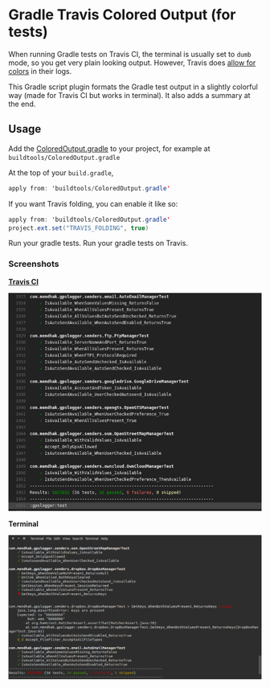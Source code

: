 # Gradle Travis Colored Output (for tests)

When running Gradle tests on Travis CI, the terminal is usually set to `dumb` mode, so you get very plain looking output.  However, Travis does [allow for colors](https://blog.travis-ci.com/2014-04-11-fun-with-logs/) in their logs.

This Gradle script plugin formats the Gradle test output in a slightly colorful way (made for Travis CI but works in terminal).  It also adds a summary at the end.

## Usage

Add the [ColoredOutput.gradle](ColoredOutput.gradle) to your project, for example at `buildtools/ColoredOutput.gradle`

At the top of your `build.gradle`,

```java
apply from: 'buildtools/ColoredOutput.gradle'
```

If you want Travis folding, you can enable it like so:

```java
apply from: 'buildtools/ColoredOutput.gradle'
project.ext.set("TRAVIS_FOLDING", true)
```

Run your gradle tests.  Run your gradle tests on Travis. 

### Screenshots

**[Travis CI](https://travis-ci.org/mendhak/gpslogger/builds/112735526)**

![travis](screenshot-travis.png)

**Terminal**

![screenshot](screenshot-terminal.png)
